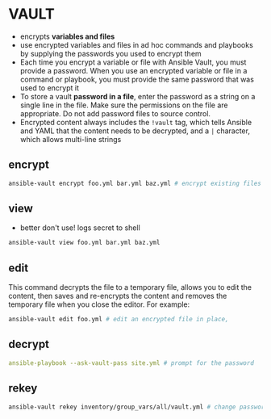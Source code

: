 
# VAULT

* encrypts **variables and files**
* use encrypted variables and files in ad hoc commands and playbooks by supplying the passwords you used to encrypt them
* Each time you encrypt a variable or file with Ansible Vault, you must provide a password. When you use an encrypted variable or file in a  command or playbook, you must provide the same password that was used to encrypt it
* To store a vault **password in a file**, enter the password as a string on a single line in the file. Make sure the permissions on the file are appropriate. Do not add password files to source control.
* Encrypted content always includes the `!vault` tag, which tells Ansible and YAML that the content needs to be decrypted, and a `|` character, which allows multi-line strings

## encrypt

```sh
ansible-vault encrypt foo.yml bar.yml baz.yml # encrypt existing files
```

## view

* better don't use! logs secret to shell

```sh
ansible-vault view foo.yml bar.yml baz.yml
```

## edit

This command decrypts the file to a temporary file, allows you to edit the content, then saves and re-encrypts the content and removes the temporary file when you close the editor. For example:

```sh
ansible-vault edit foo.yml # edit an encrypted file in place,
```

## decrypt

```yml
ansible-playbook --ask-vault-pass site.yml # prompt for the password
```

## rekey

```sh
ansible-vault rekey inventory/group_vars/all/vault.yml # change password of vault file
```
